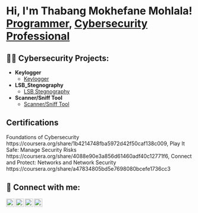 <h1>Hi, I'm Thabang Mokhefane Mohlala! <br/><a href="https://github.com/joshmadakor1">Programmer</a>, <a href="https://www.linkedin.com/in/joshmadakor/">Cybersecurity Professional</a>

<h2>👨‍💻 Cybersecurity Projects:</h2>

- <b>Keylogger</b>
  - [Keylogger](https://github.com/Thabangmokhefane/Keylogger-)
- <b>LSB_Stegnography</b>
  - [LSB Stegnography](https://github.com/Thabangmokhefane/LSB-Steganography)
- <b>Scanner/Sniff Tool</b>
  - [Scanner/Sniff Tool](https://github.com/Thabangmokhefane/Network-Scanner)

<h2>Certifications</h2> Foundations of Cybersecurity https://coursera.org/share/1b4214748fba5972d42f50caf138c009, Play It Safe: Manage Security Risks https://coursera.org/share/4088e90e3a856d61460adf40c12771f6, Connect and Protect: Networks and Network Security https://coursera.org/share/a47834805bd5e7698080bcefe1736cc3



<h2> 🤳 Connect with me:</h2>

[<img align="left" alt="JoshMadakor | YouTube" width="22px" src="https://cdn.jsdelivr.net/npm/simple-icons@v3/icons/youtube.svg" />][youtube]
[<img align="left" alt="JoshMadakor | Twitter" width="22px" src="https://cdn.jsdelivr.net/npm/simple-icons@v3/icons/twitter.svg" />][twitter]
[<img align="left" alt="JoshMadakor | LinkedIn" width="22px" src="https://cdn.jsdelivr.net/npm/simple-icons@v3/icons/linkedin.svg" />][linkedin]
[<img align="left" alt="JoshMadakor | Instagram" width="22px" src="https://cdn.jsdelivr.net/npm/simple-icons@v3/icons/instagram.svg" />][instagram]

[twitter]: https://twitter.com/joshmadakor
[youtube]: https://www.youtube.com/c/joshmadakor
[instagram]: https://www.instagram.com/joshmadakor/
[linkedin]: https://linkedin.com/in/joshmadakor

<!--
**joshmadakor1/joshmadakor1** is a ✨ _special_ ✨ repository because its `README.md` (this file) appears on your GitHub profile.

Here are some ideas to get you started:

- 🔭 I’m currently working on ...
- 🌱 I’m currently learning ...
- 👯 I’m looking to collaborate on ...
- 🤔 I’m looking for help with ...
- 💬 Ask me about ...
- 📫 How to reach me: ...
- 😄 Pronouns: ...
- ⚡ Fun fact: ...
-->
